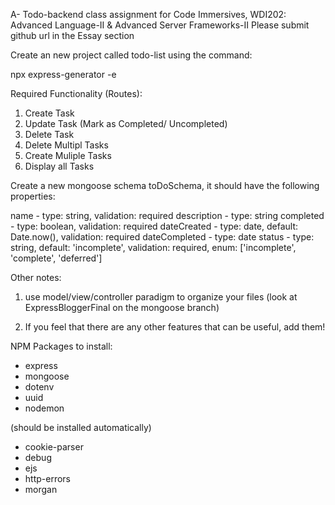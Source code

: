 A- Todo-backend
class assignment for Code Immersives, WDI202: Advanced Language-II & Advanced Server Frameworks-II
Please submit github url in the Essay section

Create an new project called todo-list using the command:


npx express-generator -e

Required Functionality (Routes):


1. Create Task
2. Update Task (Mark as Completed/ Uncompleted)
3. Delete Task
4. Delete Multipl Tasks
5. Create Muliple Tasks
6. Display all Tasks

Create a new mongoose schema toDoSchema, it should have the following properties:

name - type: string, validation: required
description - type: string
completed - type: boolean, validation: required
dateCreated - type: date, default: Date.now(), validation: required
dateCompleted - type: date
status - type: string, default: 'incomplete', validation: required, enum: ['incomplete', 'complete', 'deferred']


Other notes:

1. use model/view/controller paradigm to organize your files (look at ExpressBloggerFinal on the mongoose branch)

2. If you feel that there are any other features that can be useful, add them!

NPM Packages to install:

- express
- mongoose
- dotenv
- uuid
- nodemon

(should be installed automatically)
- cookie-parser
- debug
- ejs
- http-errors
- morgan
